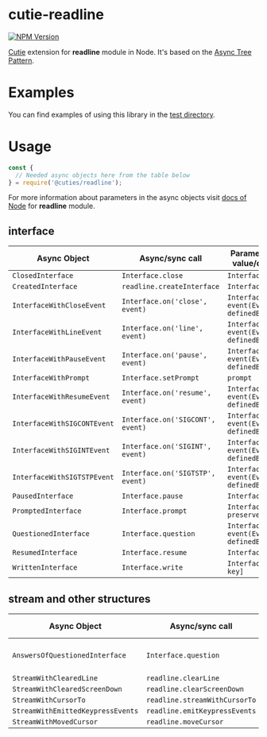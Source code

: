 # cutie-readline

[![NPM Version][npm-image]][npm-url]

[Cutie](https://github.com/Guseyn/cutie-readline) extension for <b>readline</b> module in Node. It's based on the [Async Tree Pattern](https://github.com/Guseyn/async-tree-patern/blob/master/Async_Tree_Patern.pdf).

# Examples

You can find examples of using this library in the [test directory](https://github.com/Guseyn/cutie-readline/tree/master/test).

# Usage

```js
const {
  // Needed async objects here from the table below
} = require('@cuties/readline');
```
For more information about parameters in the async objects visit [docs of Node](https://nodejs.org/en/docs/) for <b>readline</b> module.

## interface

| Async Object | Async/sync call | Parameters(default value/description) | Representation result |
| ------------- | --------------- | ---------- | --------------------- |
| `ClosedInterface` | `Interface.close` | `Interface` | `Interface` |
| `CreatedInterface` | `readline.createInterface` | `Interface, options` | `Interface` |
| `InterfaceWithCloseEvent` | `Interface.on('close', event)` | `Interface, event(Event with definedBody())` | `Interface` |
| `InterfaceWithLineEvent` | `Interface.on('line', event)` | `Interface, event(Event with definedBody(input))` | `Interface` |
| `InterfaceWithPauseEvent` | `Interface.on('pause', event)` | `Interface, event(Event with definedBody())` | `Interface` |
| `InterfaceWithPrompt` | `Interface.setPrompt` | `prompt` | `Interface` |
| `InterfaceWithResumeEvent` | `Interface.on('resume', event)` | `Interface, event(Event with definedBody())` | `Interface` |
| `InterfaceWithSIGCONTEvent` | `Interface.on('SIGCONT', event)` | `Interface, event(Event with definedBody())` | `Interface` |
| `InterfaceWithSIGINTEvent` | `Interface.on('SIGINT', event)` | `Interface, event(Event with definedBody())` | `Interface` |
| `InterfaceWithSIGTSTPEvent` | `Interface.on('SIGTSTP', event)` | `Interface, event(Event with definedBody())` | `Interface` |
| `PausedInterface` | `Interface.pause` | `Interface` | `Interface` |
| `PromptedInterface` | `Interface.prompt` | `Interface[, preserveCursor]` | `Interface` |
| `QuestionedInterface` | `Interface.question` | `Interface, query, event(Event with definedBody(answer))` | `Interface` |
| `ResumedInterface` | `Interface.resume` | `Interface` | `Interface` |
| `WrittenInterface` | `Interface.write` | `Interface, data[, key]` | `Interface` |

## stream and other structures

| Async Object | Async/sync call | Parameters(default value/description) | Representation result |
| ------------ | -------------- | ---------- | --------------------- |
| `AnswersOfQuestionedInterface` | `Interface.question` | `Interface, query[, previousAnswers(is AnswersOfQuestionedInterface or string[])]` | `string[]` |
| `StreamWithClearedLine` | `readline.clearLine` | `stream, dir` | `stream` |
| `StreamWithClearedScreenDown` | `readline.clearScreenDown` | `stream` | `stream` |
| `StreamWithCursorTo` | `readline.streamWithCursorTo` | `stream, x, y` | `stream` |
| `StreamWithEmittedKeypressEvents` | `readline.emitKeypressEvents` | `stream[, interface]` | `stream` |
| `StreamWithMovedCursor` | `readline.moveCursor` | `stream, dx, dy` | `stream` |

[npm-image]: https://img.shields.io/npm/v/@cuties/readline.svg
[npm-url]: https://npmjs.org/package/@cuties/readline
